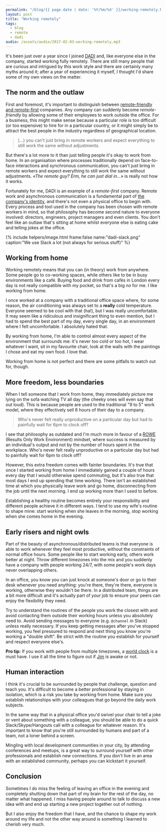 ```yaml
---
permalink: "/blog/{{ page.date | date: '%Y/%m/%d' }}/working-remotely.html"
layout: post
title: "Working remotely"
tags:
  - blog
  - remote
  - dadi
audio: /assets/audio/2017-02-03-working-remotely.mp3
---
```


It's been just over a year since I joined [DADI](https://dadi.tech) and, like everyone else in the company, started working fully remotely. There are still many people that are curious and intrigued by this work style and there are certainly many myths around it; after a year of experiencing it myself, I thought I'd share some of my own views on the matter.<!--more-->

## The norm and the outlaw

First and foremost, it's important to distinguish between [remote-friendly and remote-first](https://zachholman.com/posts/remote-first/) companies. Any company can suddenly become _remote-friendly_ by allowing some of their employees to work outside the office. For a business, this might make sense because a particular role is too difficult (or too expensive) to hire for in a particular country, or it might simply be to attract the best people in the industry regardless of geographical location.

> (...) you can’t just bring in remote workers and expect everything to still work the same without adjustments.

But there's a lot more to it than just telling people it's okay to work from home. In an organisation where processes traditionally depend on face-to-face interactions and synchronous communication, you can't just bring in remote workers and expect everything to still work the same without adjustments. _«The remote guy? Erm, he can just dial in...»_ is really not how it works.

Fortunately for me, DADI is an example of a _remote-first_ company. Remote work and asynchronous communication is a fundamental part of [the company's identity](https://dadi.tech/careers/), and there's not even a physical office to begin with. Every process and tool used in the company has been chosen with remote workers in mind, so that philosophy has become second nature to everyone involved: directors, engineers, project managers and even clients. You don't feel like an outlaw that's sitting at home whilst everyone else is eating cake and telling jokes at the office.

{% include helpers/image.html frame:false name:"dadi-slack.png" caption:"We use Slack a lot (not always for serious stuff)" %}

## Working from home

Working remotely means that you can (in theory) work from anywhere. Some people go to co-working spaces, while others like to be in busy environments like a café. Buying food and drink from cafés in London every day is not really compatible with my pocket, so that's a big _no_ for me. I like working from home.

I once worked at a company with a traditional office space where, for some reason, the air conditioning was always set to a **really** cold temperature. Everyone seemed to be cool with that (ha!), but I was really uncomfortable. It may seem like a ridiculous and insignificant thing to even mention, but I had to spend the best part of my day, every single day, in an environment where I felt uncomfortable. I absolutely hated that.

By working from home, I'm able to control almost every aspect of the environment that surrounds me: it's never too cold or too hot, I wear whatever I want, sit in my favourite chair, look at the walls with the paintings I chose and eat my own food. I love that.

Working from home is not perfect and there are some pitfalls to watch out for, though.

## More freedom, less boundaries

When I tell someone that I work from home, they immediately picture me lying on the sofa watching TV all day (the cheeky ones will even say that out loud). This is because people are used to the traditional "9 to 5" work model, where they effectively sell 8 hours of their day to a company.

> Who's never felt really unproductive on a particular day but had to painfully wait for 6pm to clock off?

I see that philosophy as outdated and I'm much more in favour of a [ROWE](https://en.wikipedia.org/wiki/ROWE) (Results Only Work Environment) mindset, where success is measured by an individual's output and not by the number of hours spent in the workplace. Who's never felt really unproductive on a particular day but had to painfully wait for 6pm to clock off?

However, this extra freedom comes with fainter boundaries. It's true that once I started working from home I immediately gained a couple of hours every day that I would otherwise spend commuting, but it's also true that most days I end up spending that time working. There isn't an established time at which you physically leave work and go home, disconnecting from the job until the next morning. I end up working more than I used to before.

Establishing a healthy routine becomes entirely your responsibility and different people achieve it in different ways. I tend to use my wife's routine to shape mine: start working when she leaves in the morning, stop working when she comes home in the evening.

## Early risers and night owls

Part of the beauty of asynchronous/distributed teams is that everyone is able to work whenever they feel most productive, without the constraints of normal office hours. Some people like to start working early, others work better at night. Throw different timezones into the mix and you suddenly have a company with people working 24/7, with some people's work days never overlapping others.

In an office, you know you can just knock at someone's door or go to their desk whenever you need anything: you're there, they're there, everyone is working, otherwise they wouldn't be there. In a distributed team, things are a bit more difficult and it's actually part of _your_ job to ensure your peers can enjoy the flexibility they need.

Try to understand the routines of the people you work the closest with and avoid contacting them outside their working hours unless you absolutely need to. Avoid sending messages to everyone (e.g. `@channel` in Slack) unless really necessary. If you keep getting messages after you've stopped working, you feel pressured to respond and next thing you know you're working a "double shift". Be strict with the routine you establish for yourself and respect everyone else's.

**Pro tip:** If you work with people from multiple timezones, a [world clock](https://itunes.apple.com/gb/app/status-clock/id552792489?mt=12) is a must have. I use it all the time to figure out if [Jim](https://github.com/jimlambie) is awake or not.

## Human interaction

I think it's crucial to be surrounded by people that challenge, question and teach you. It's difficult to become a better professional by staying in isolation, which is a risk you take by working from home. Make sure you establish relationships with your colleagues that go beyond the daily work subjects.

In the same way that in a physical office you'd swivel your chair to tell a joke or vent about something with a colleague, you should be able to do a quick Slack/Skype/Hangouts call with a colleague for whatever reason. It's important to know that you're still surrounded by humans and part of a team, not a loner behind a screen.

Mingling with local development communities in your city, by attending conferences and meetups, is a great way to surround yourself with other professionals and establish new connections. If you don't live in an area with an established community, perhaps you can kickstart it yourself.

## Conclusion

Sometimes I do miss the feeling of leaving an office in the evening and completely shutting down that part of my brain for the rest of the day, no matter what happened. I miss having people around to talk to discuss a new idea with and end up starting a new project together out of nothing.

But I also enjoy the freedom that I have, and the chance to shape my work around my life and not the other way around is something I learned to cherish very much.<!--tomb-->
